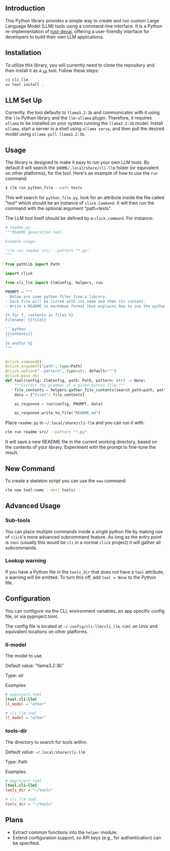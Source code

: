 ## Introduction

This Python library provides a simple way to create and run custom Large
Language Model (LLM) tools using a command-line interface. It is a Python
re-implementation of [rust-devai](https://github.com/jeremychone/rust-devai),
offering a user-friendly interface for developers to build their own LLM
applications.

## Installation

To utilize this library, you will currently need to clone the repository and
then install it as a [`uv`](https://docs.astral.sh/uv/) tool. Follow these
steps:

```bash
cd cli-llm
uv tool install .
```

## LLM Set Up

Currently, the tool defaults to `llama3.2:3b` and communicates with it using
the `llm` Python library and the `llm-ollama` plugin. Therefore, it requires
`ollama` to be installed on your system running the `llama3.2:3b` model.
Install `ollama`, start a server in a shell using `ollama serve`, and then pull
the desired model using `ollama pull llama3.2:3b`.

## Usage

The library is designed to make it easy to run your own LLM tools. By default
it will search the `$HOME/.local/share/cli-llm` folder (or equivalent on other
platforms), for the tool. Here's an example of how to use the `run` command:

```bash
$ clm run python_file --path tests
```

This will search for `python_file.py`, look for an attribute inside the file
called "tool" which should be an instance of `click.Command`. It will then run
the command with the optional argument "path=tests".

The LLM tool itself should be defined by a `click.command`. For instance:

````python
# readme.py
"""README generation tool.

Example usage:

`clm run readme src/ --pattern "*.py"`
"""

from pathlib import Path

import click

from cli_llm import ClmConfig, helpers, run

PROMPT = """
- Below are some python files from a library.
- Each file will be listed with its name and then its content.
- Write a README in markdown format that explains how to use the python library.

{% for f, contents in files %}
Filename: {{file}}

```python
{{contents}}
```
{% endfor %}
"""


@click.command()
@click.argument("path", type=Path)
@click.option("--pattern", type=str, default="*")
@click.pass_obj
def tool(config: ClmConfig, path: Path, pattern: str) -> None:
    """Correct the grammar of a given python file."""
    file_contents = helpers.gather_file_contents(search_path=path, pattern=pattern)
    data = {"files": file_contents}

    ai_response = run(config, PROMPT, data)

    ai_response.write_to_file("README.md")

````

Place `readme.py` in `~/.local/share/cli-llm` and you can run it with:

```bash
clm run readme src/ --pattern "*.py"
```

It will save a new README file in the current working directory, based on the
contents of your library. Experiment with the prompt to fine-tune the result.

## New Command

To create a skeleton script you can use the `new` command:

```bash
clm new tool-name --dest tools/
```

## Advanced Usage

### Sub-tools

You can place multiple commands inside a single python file by making use of
`click`'s more advanced subcommand feature. As long as the entry point is
`tool` (usually this would be `cli` in a normal `click` project) it will gather
all subcommands.

### Lookup warning

If you have a Python file in the `tools_dir` that does not have a `tool`
attribute, a warning will be emitted. To turn this off, add `tool = None` to
the Python file.

## Configuration

You can configure via the CLI, environment variables, an app specific config
file, or via pyproject.toml.

The config file is located at `~/.config/cli-llm/cli_llm.toml` on Unix and
equivalent locations on other platforms.


### ll-model

The model to use.

Default value: "llama3.2:3b"

Type: str

Examples:

```toml
# pyproject.toml
[tool.cli-llm]
ll_model = "other"
```

```toml
# cli_llm.toml
ll_model = "other"
```

### tools-dir

The directory to search for tools within.

Default value: `~/.local/share/cli-llm`

Type: Path

Examples:

```toml
# pyproject.toml
[tool.cli-llm]
tools_dir = "~/tools"
```

```toml
# cli_llm.toml
tools_dir = "~/tools"
```

## Plans

- Extract common functions into the `helper` module.
- Extend configuration support, so API keys (e.g., for authentication) can be specified.
